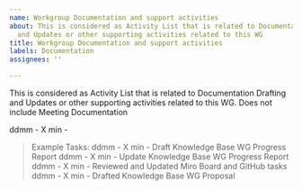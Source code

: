 ```yaml
---
name: Workgroup Documentation and support activities
about: This is considered as Activity List that is related to Documentation Drafting
  and Updates or other supporting activities related to this WG
title: Workgroup Documentation and support activities
labels: Documentation
assignees: ''

---
```


This is considered as Activity List that is related to Documentation Drafting and Updates or other supporting activities related to this WG. Does not include Meeting Documentation

ddmm - X min - 

> Example Tasks:
> ddmm - X min - Draft Knowledge Base WG Progress Report
> ddmm - X min - Update Knowledge Base WG Progress Report
> ddmm - X min - Reviewed and Updated Miro Board and GitHub tasks
> ddmm - X min - Drafted Knowledge Base WG Proposal
